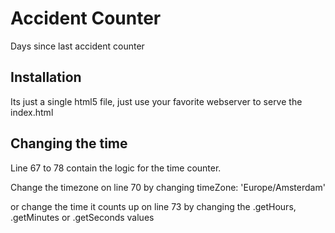 # Accident Counter

Days since last accident counter




## Installation

Its just a single html5 file, just use your favorite webserver to serve the index.html


    
## Changing the time

Line 67 to 78 contain the logic for the time counter.

Change the timezone on line 70 by changing timeZone: 'Europe/Amsterdam'

or change the time it counts up on line 73 by changing the .getHours, .getMinutes or .getSeconds values

